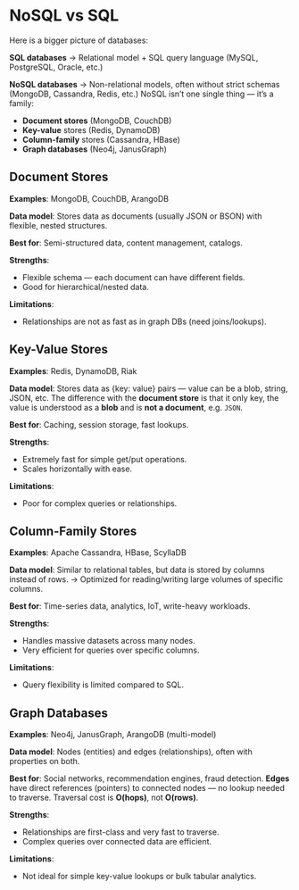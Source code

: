 # NoSQL vs SQL

Here is a bigger picture of databases:

**SQL databases** → Relational model + SQL query language (MySQL, PostgreSQL, Oracle, etc.)

**NoSQL databases** → Non-relational models, often without strict schemas (MongoDB, Cassandra, Redis, etc.) NoSQL isn’t one single thing — it’s a family:
- **Document stores** (MongoDB, CouchDB)
- **Key-value** stores (Redis, DynamoDB)
- **Column-family** stores (Cassandra, HBase)
- **Graph databases** (Neo4j, JanusGraph)

## Document Stores

**Examples**: MongoDB, CouchDB, ArangoDB

**Data model**: Stores data as documents (usually JSON or BSON) with flexible, nested structures.

**Best for**: Semi-structured data, content management, catalogs.

**Strengths**:
- Flexible schema — each document can have different fields.
- Good for hierarchical/nested data.

**Limitations**:
- Relationships are not as fast as in graph DBs (need joins/lookups).

## Key-Value Stores

**Examples**: Redis, DynamoDB, Riak

**Data model**: Stores data as {key: value} pairs — value can be a blob, string, JSON, etc. The difference with the **document store** is that it only key, the value is understood as a **blob** and is **not a document**, e.g. `JSON`.

**Best for**: Caching, session storage, fast lookups.

**Strengths**:
- Extremely fast for simple get/put operations.
- Scales horizontally with ease.

**Limitations**:
- Poor for complex queries or relationships.

## Column-Family Stores

**Examples**: Apache Cassandra, HBase, ScyllaDB

**Data model**: Similar to relational tables, but data is stored by columns instead of rows.
→ Optimized for reading/writing large volumes of specific columns.

**Best for**: Time-series data, analytics, IoT, write-heavy workloads.

**Strengths**:
- Handles massive datasets across many nodes.
- Very efficient for queries over specific columns.

**Limitations**:
- Query flexibility is limited compared to SQL.

## Graph Databases

**Examples**: Neo4j, JanusGraph, ArangoDB (multi-model)

**Data model**: Nodes (entities) and edges (relationships), often with properties on both.

**Best for**: Social networks, recommendation engines, fraud detection. **Edges** have direct references (pointers) to connected nodes — no lookup needed to traverse. Traversal cost is **O(hops)**, not **O(rows)**.

**Strengths**:
- Relationships are first-class and very fast to traverse.
- Complex queries over connected data are efficient.

**Limitations**:
- Not ideal for simple key-value lookups or bulk tabular analytics.